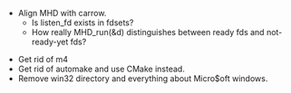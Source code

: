 + Align MHD with carrow.
  + Is listen_fd exists in fdsets?
  + How really MHD_run(&d) distinguishes between ready fds and not-ready-yet
    fds?
- Get rid of m4
- Get rid of automake and use CMake instead.
- Remove win32 directory and everything about Micro$oft windows.
